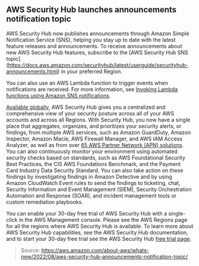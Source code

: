 ## AWS Security Hub launches announcements notification topic

AWS Security Hub now publishes announcements through Amazon Simple Notification Service (SNS), helping you stay up to date with the latest feature releases and announcements. To receive announcements about new AWS Security Hub features, subscribe to the [AWS Security Hub SNS topic] (https://docs.aws.amazon.com/securityhub/latest/userguide/securityhub-announcements.html) in your preferred Region.

You can also use an AWS Lambda function to trigger events when notifications are received. For more information, see [Invoking Lambda functions using Amazon SNS notifications](https://docs.aws.amazon.com/sns/latest/dg/sns-lambda-as-subscriber.html).

[Available globally](https://docs.aws.amazon.com/securityhub/latest/userguide/securityhub-regions.html), AWS Security Hub gives you a centralized and comprehensive view of your security posture across all of your AWS accounts and across all Regions. With Security Hub, you now have a single place that aggregates, organizes, and prioritizes your security alerts, or findings, from multiple AWS services, such as Amazon GuardDuty, Amazon Inspector, Amazon Macie, AWS Firewall Manager, and AWS IAM Access Analyzer, as well as from over [65 AWS Partner Network (APN) solutions](https://aws.amazon.com/security-hub/partners/). You can also continuously monitor your environment using automated security checks based on standards, such as AWS Foundational Security Best Practices, the CIS AWS Foundations Benchmark, and the Payment Card Industry Data Security Standard. You can also take action on these findings by investigating findings in Amazon Detective and by using Amazon CloudWatch Event rules to send the findings to ticketing, chat, Security Information and Event Management (SIEM), Security Orchestration Automation and Response (SOAR), and incident management tools or custom remediation playbooks.

You can enable your 30-day free trial of AWS Security Hub with a single-click in the AWS Management console. Please see the AWS Regions page for all the regions where AWS Security Hub is available. To learn more about AWS Security Hub capabilities, see the AWS Security Hub documentation, and to start your 30-day free trial see the AWS Security Hub [free trial page](https://aws.amazon.com/security-hub/pricing/).

> Source: https://aws.amazon.com/about-aws/whats-new/2022/08/aws-security-hub-announcements-notification-topic/